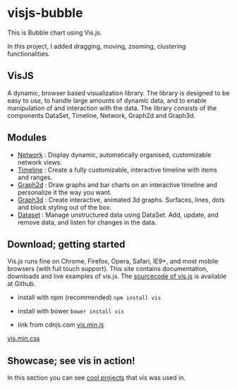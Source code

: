 # visjs-bubble
This is Bubble chart using Vis.js.

In this project, I added dragging, moving, zooming, clustering functionalities.
## VisJS
A dynamic, browser based visualization library. The library is designed to be easy to use, to handle large amounts of dynamic data, and to enable manipulation of and interaction with the data. The library consists of the components DataSet, Timeline, Network, Graph2d and Graph3d.
## Modules
- [Network](http://visjs.org/docs/network/) : Display dynamic, automatically organised, customizable network views.
- [Timeline](http://visjs.org/docs/timeline/) : Create a fully customizable, interactive timeline with items and ranges.
- [Graph2d](http://visjs.org/docs/graph2d/) : Draw graphs and bar charts on an interactive timeline and personalize it the way you want.
- [Graph3d](http://visjs.org/docs/graph3d/) : Create interactive, animated 3d graphs. Surfaces, lines, dots and block styling out of the box.
- [Dataset](http://visjs.org/docs/data/) : Manage unstructured data using DataSet. Add, update, and remove data, and listen for changes in the data.
## Download; getting started
Vis.js runs fine on Chrome, Firefox, Opera, Safari, IE9+, and most mobile browsers (with full touch support). This site contains documentation, downloads and live examples of vis.js. The [sourcecode of vis.js](https://github.com/almende/vis) is available at Github.

- install with npm (recommended)
`npm install vis`

- install with bower
`bower install vis`

- link from cdnjs.com
[vis.min.js](https://cdnjs.cloudflare.com/ajax/libs/vis/4.19.1/vis.min.js)

[vis.min.css](https://cdnjs.cloudflare.com/ajax/libs/vis/4.19.1/vis.min.css)
## Showcase; see vis in action!
In this section you can see [cool projects](http://visjs.org/showcase/index.html) that vis was used in.
